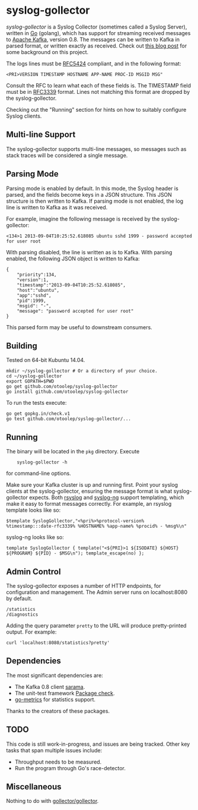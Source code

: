 syslog-gollector
========

*syslog-gollector* is a Syslog Collector (sometimes called a Syslog Server), written in [Go](http://golang.org/) (golang), which has support for streaming received messages to [Apache Kafka](https://kafka.apache.org/), version 0.8. The messages can be written to Kafka in parsed format, or written exactly as received. Check out [this blog post](http://www.philipotoole.com/writing-a-syslog-collector-in-go) for some background on this project.

The logs lines must be [RFC5424](http://tools.ietf.org/html/rfc5424) compliant, and in the following format:

    <PRI>VERSION TIMESTAMP HOSTNAME APP-NAME PROC-ID MSGID MSG"

Consult the RFC to learn what each of these fields is. The TIMESTAMP field must be in [RFC3339](http://www.ietf.org/rfc/rfc3339.txt) format. Lines not matching this format are dropped by the syslog-gollector.

Checking out the "Running" section for hints on how to suitably configure Syslog clients.

Multi-line Support
------------
The syslog-gollector supports multi-line messages, so messages such as stack traces will be considered a single message.

Parsing Mode
------------
Parsing mode is enabled by default. In this mode, the Syslog header is parsed, and the fields become keys in a JSON structure. This JSON structure is then written to Kafka. If parsing mode is not enabled, the log line is written to Kafka as it was received.

For example, imagine the following message is received by the syslog-gollector:

    <134>1 2013-09-04T10:25:52.618085 ubuntu sshd 1999 - password accepted for user root

With parsing disabled, the line is written as is to Kafka. With parsing enabled, the following JSON object is written to Kafka:

    {
        "priority":134,
        "version":1,
        "timestamp":"2013-09-04T10:25:52.618085",
        "host":"ubuntu",
        "app":"sshd",
        "pid":1999,
        "msgid": "-",
        "message": "password accepted for user root"
    }

This parsed form may be useful to downstream consumers.


Building
------------
Tested on 64-bit Kubuntu 14.04.

    mkdir ~/syslog-gollector # Or a directory of your choice.
    cd ~/syslog-gollector
    export GOPATH=$PWD
    go get github.com/otoolep/syslog-gollector
    go install github.com/otoolep/syslog-gollector

To run the tests execute:

    go get gopkg.in/check.v1
    go test github.com/otoolep/syslog-gollector/...


Running
------------
The binary will be located in the ```pkg``` directory. Execute

        syslog-gollector -h

for command-line options.

Make sure your Kafka cluster is up and running first. Point your syslog clients at the syslog-gollector, ensuring the message format is what syslog-gollector expects. Both [rsyslog](http://www.rsyslog.com/) and [syslog-ng](http://www.balabit.com/network-security/syslog-ng) support templating, which make it easy to format messages correctly. For example, an rsyslog template looks like so:

    $template SyslogGollector,"<%pri%>%protocol-version% %timestamp:::date-rfc3339% %HOSTNAME% %app-name% %procid% - %msg%\n"

syslog-ng looks like so:

    template SyslogGollector { template("<${PRI}>1 ${ISODATE} ${HOST} ${PROGRAM} ${PID} - $MSG\n"); template_escape(no) };

Admin Control
------------
The syslog-gollector exposes a number of HTTP endpoints, for configuration and management. The Admin server runs on localhost:8080 by default.

    /statistics
    /diagnostics

Adding the query parameter `pretty` to the URL will produce pretty-printed output. For example:

    curl 'localhost:8080/statistics?pretty'

Dependencies
------------
The most significant dependencies are:

* The Kafka 0.8 client [sarama](https://github.com/Shopify/sarama).
* The unit-test framework [Package check](https://gopkg.in/check.v1).
* [go-metrics](https://github.com/rcrowley/go-metrics) for statistics support.

Thanks to the creators of these packages.

TODO
------------
This code is still work-in-progress, and issues are being tracked. Other key tasks that span multiple issues include:

* Throughput needs to be measured.
* Run the program through Go's race-detector.

Miscellaneous
------------
Nothing to do with [gollector/gollector](https://github.com/gollector/gollector).
